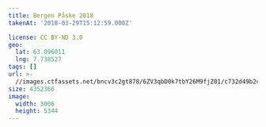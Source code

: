 ```yaml
---
title: Bergen Påske 2018
takenAt: '2018-03-29T15:12:59.000Z'

license: CC BY-ND 3.0
geo:
  lat: 63.096011
  lng: 7.738527
tags: []
url: >-
  //images.ctfassets.net/bncv3c2gt878/6ZV3qbD0k7tbY26M9fjZ01/c732d49b2cda3ac7081254208617f236/bergen-pske-2018_41134524502_o
size: 4352366
image:
  width: 3006
  height: 5344
---
```

